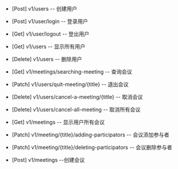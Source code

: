 - [Post]   v1/users  -- 创建用户
- [Post]   v1/user/login  -- 登录用户
- [Get]   v1/user/logout  -- 登出用户
- [Get]   v1/users -- 显示所有用户
- [Delete]   v1/users  -- 删除用户

- [Get]   v1/meetings/searching-meeting   -- 查询会议
- [Patch]   v1/users/quit-meeting/{title}   -- 退出会议
- [Delete]   v1/users/cancel-a-meeting/{title}   -- 取消会议
- [Delete]   v1/users/cancel-all-meeting   -- 取消所有会议
- [Get]   v1/meetings  -- 显示用户所有会议 
- [Patch]   v1/meeting/{title}/adding-participators   -- 会议添加参与者
- [Patch]   v1/meeting/{title}/deleting-participators   -- 会议删除参与者
- [Post]   v1/meetings --创建会议
